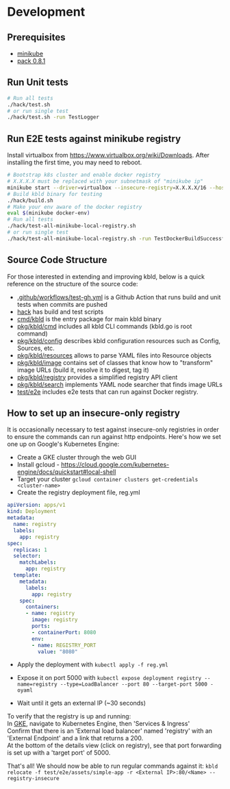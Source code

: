 # Development

## Prerequisites

- [minikube](https://minikube.sigs.k8s.io/docs/)
- [pack 0.8.1](https://github.com/buildpacks/pack)

## Run Unit tests
```bash
# Run all tests
./hack/test.sh
# or run single test
./hack/test.sh -run TestLogger
```

## Run E2E tests against minikube registry
Install virtualbox from https://www.virtualbox.org/wiki/Downloads. After installing the first time, you may need to reboot.
```bash
# Bootstrap k8s cluster and enable docker registry
# X.X.X.X must be replaced with your subnetmask of "minikube ip"
minikube start --driver=virtualbox --insecure-registry=X.X.X.X/16 --host-only-cidr "192.168.59.1/24"
# Build kbld binary for testing
./hack/build.sh
# Make your env aware of the docker registry
eval $(minikube docker-env)
# Run all tests
./hack/test-all-minikube-local-registry.sh
# or run single test
./hack/test-all-minikube-local-registry.sh -run TestDockerBuildSuccessful
```

## Source Code Structure

For those interested in extending and improving kbld, below is a quick reference on the structure of the source code:

- [.github/workflows/test-gh.yml](https://github.com/carvel-dev/kbld/blob/develop/.github/workflows/test-gh.yml) is a Github Action that runs build and unit tests when commits are pushed
- [hack](https://github.com/carvel-dev/kbld/tree/develop/hack) has build and test scripts
- [cmd/kbld](https://github.com/carvel-dev/kbld/blob/develop/cmd/kbld) is the entry package for main kbld binary
- [pkg/kbld/cmd](https://github.com/carvel-dev/kbld/tree/develop/pkg/kbld/cmd) includes all kbld CLI commands (kbld.go is root command)
- [pkg/kbld/config](https://github.com/carvel-dev/kbld/tree/develop/pkg/kbld/config) describes kbld configuration resources such as Config, Sources, etc.
- [pkg/kbld/resources](https://github.com/carvel-dev/kbld/tree/develop/pkg/kbld/resources) allows to parse YAML files into Resource objects 
- [pkg/kbld/image](https://github.com/carvel-dev/kbld/tree/develop/pkg/kbld/image) contains set of classes that know how to "transform" image URLs (build it, resolve it to digest, tag it)
- [pkg/kbld/registry](https://github.com/carvel-dev/kbld/tree/develop/pkg/kbld/registry) provides a simplified registry API client
- [pkg/kbld/search](https://github.com/carvel-dev/kbld/tree/develop/pkg/kbld/search) implements YAML node searcher that finds image URLs
- [test/e2e](https://github.com/carvel-dev/kbld/tree/develop/test/e2e) includes e2e tests that can run against Docker registry.

## How to set up an insecure-only registry
It is occasionally necessary to test against insecure-only registries in order to ensure the commands can run against http endpoints.
Here's how we set one up on Google's Kubernetes Engine:


* Create a GKE cluster through the web GUI
* Install gcloud - https://cloud.google.com/kubernetes-engine/docs/quickstart#local-shell
* Target your cluster `gcloud container clusters get-credentials <cluster-name>`
* Create the registry deployment file, reg.yml
```yaml
apiVersion: apps/v1
kind: Deployment
metadata:
  name: registry
  labels:
    app: registry
spec:
  replicas: 1
  selector:
    matchLabels:
      app: registry
  template:
    metadata:
      labels:
        app: registry
    spec:
      containers:
      - name: registry
        image: registry
        ports:
        - containerPort: 8080
        env:
        - name: REGISTRY_PORT
          value: "8080"
```

* Apply the deployment with `kubectl apply -f reg.yml`

* Expose it on port 5000 with
`kubectl expose deployment registry --name=registry --type=LoadBalancer --port 80 --target-port 5000 -oyaml`

* Wait until it gets an external IP (~30 seconds)

To verify that the registry is up and running:\
In [GKE](https://console.cloud.google.com/), navigate to Kubernetes Engine, then 'Services & Ingress'\
Confirm that there is an 'External load balancer' named 'registry' with an 'External Endpoint' and a link that returns a 200.\
At the bottom of the details view (click on registry), see that port forwarding is set up with a 'target port' of 5000.

That's all!  We should now be able to run regular commands against it:
`kbld relocate -f test/e2e/assets/simple-app -r <External IP>:80/<Name> --registry-insecure`
